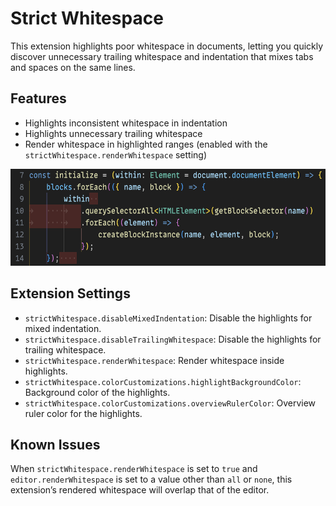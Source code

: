 # Strict Whitespace

This extension highlights poor whitespace in documents, letting you quickly discover unnecessary trailing whitespace and indentation that mixes tabs and spaces on the same lines.

## Features

- Highlights inconsistent whitespace in indentation
- Highlights unnecessary trailing whitespace
- Render whitespace in highlighted ranges (enabled with the `strictWhitespace.renderWhitespace` setting)

<img src="images/screenshot.png" alt="Highlighted trailing whitespace and mixed indentation" width="608" height="155">

## Extension Settings

- `strictWhitespace.disableMixedIndentation`: Disable the highlights for mixed indentation.
- `strictWhitespace.disableTrailingWhitespace`: Disable the highlights for trailing whitespace.
- `strictWhitespace.renderWhitespace`: Render whitespace inside highlights.
- `strictWhitespace.colorCustomizations.highlightBackgroundColor`: Background color of the highlights.
- `strictWhitespace.colorCustomizations.overviewRulerColor`: Overview ruler color for the highlights.

## Known Issues

When `strictWhitespace.renderWhitespace` is set to `true` and `editor.renderWhitespace` is set to a value other than `all` or `none`, this extension’s rendered whitespace will overlap that of the editor.
